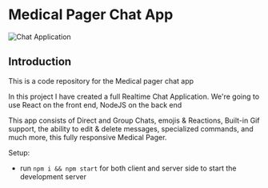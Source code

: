 # Medical Pager Chat App

![Chat Application](https://i.ibb.co/hsvcw4V/image.png)

## Introduction
This is a code repository for the Medical pager chat app

In this project I have  created a full Realtime Chat Application. We're going to use React on the front end, NodeJS on the back end 

This app consists of  Direct and Group Chats, emojis & Reactions, Built-in Gif support, the ability to edit & delete messages, specialized commands, and much more, this fully responsive Medical Pager.

Setup:
- run ```npm i && npm start``` for both client and server side to start the development server


